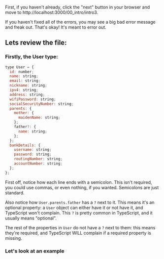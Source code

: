 First, if you haven't already, click the "next" button in your browser and move to http://localhost:3000/00_intro/intro3.

If you haven't fixed all of the errors, you may see a big bad error message and freak out. That's okay! It's meant to error out.

## Lets review the file:

### Firstly, the User type:

```js
type User = {
  id: number;
  name: string;
  email: string;
  nickname: string;
  ipv4: string;
  address: string;
  wifiPassword: string;
  socialSecurityNumber: string;
  parents: {
    mother: {
      maidenName: string;
    };
    father?: {
      name: string;
    };
  };
  bankDetails: {
    username: string;
    password: string;
    routingNumber: string;
    accountNumber: string;
  };
};
```

First off, notice how each line ends with a semicolon. This isn't required, you could use commas, or even nothing, if you wanted. Semicolons are just standard.

Also notice how `User.parents.father` has a `?` next to it. This means it's an optional property: a `User` object can either have it or not have it, and TypeScript won't complain. This `?` is pretty common in TypeScript, and it usually means "optional".

The rest of the properties in `User` do not have a `?` next to them: this means they're required, and TypeScript WILL complain if a required property is missing.

### Let's look at an example

